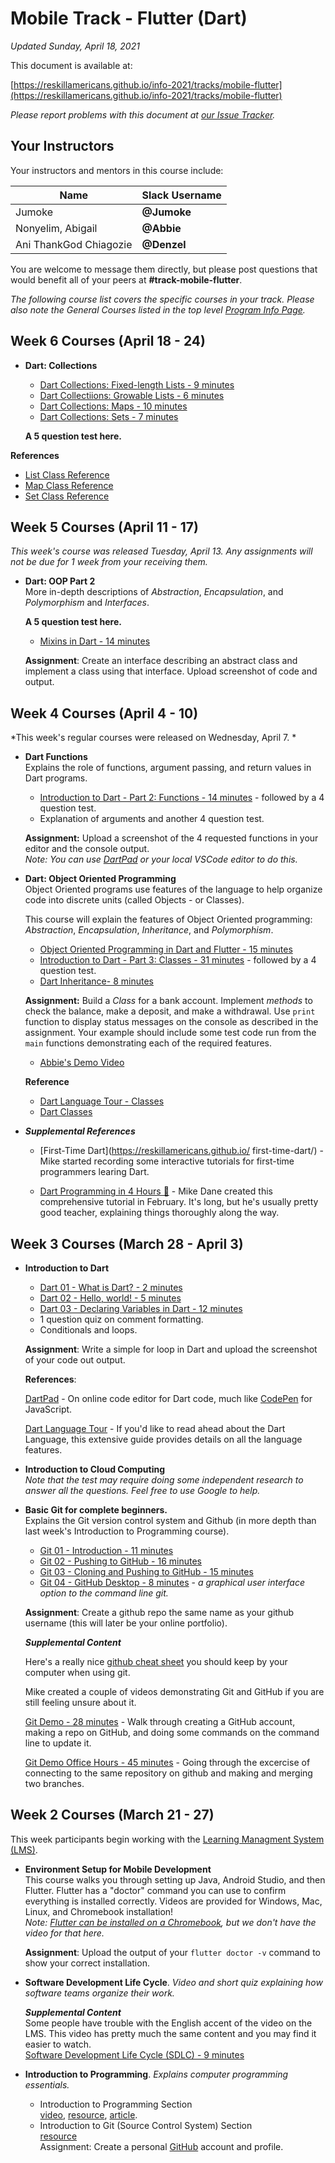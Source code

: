 # Mobile Track - Flutter (Dart)

*Updated Sunday, April 18, 2021*

This document is available at:

[https://reskillamericans.github.io/info-2021/tracks/mobile-flutter](https://reskillamericans.github.io/info-2021/tracks/mobile-flutter)

*Please report problems with this document at
[our Issue Tracker](https://github.com/reskillamericans/info-2021/issues/new?title=mobile-flutter:).*

## Your Instructors

Your instructors and mentors in this course include:

<table>
  <thead>
    <tr>
      <th>Name</th>
      <th>Slack Username</th>
    </tr>
  </thead>
  <tbody>
    <tr>
      <td>Jumoke</td>
      <td><strong>@Jumoke</strong></td>
    </tr>
    <tr>
      <td>Nonyelim, Abigail</td>
      <td><strong>@Abbie</strong></td>
    </tr>
    <tr>
      <td>Ani ThankGod Chiagozie</td>
      <td><strong>@Denzel</strong></td>
    </tr>
  </tbody>
</table>

You are welcome to message them directly, but please post questions that would benefit all of your peers at **#track-mobile-flutter**.

*The following course list covers the specific courses in your track.  Please also note the General Courses listed in the top level [Program Info Page](../README.md).*

##  Week 6 Courses (April 18 - 24)

  - **Dart: Collections**<br>
    
    - [Dart Collections: Fixed-length Lists - 9 minutes](https://youtu.be/dNmNFwQuMyU)
    - [Dart Collectiions: Growable Lists - 6 minutes](https://youtu.be/1IwrOmdsiyQ)
    - [Dart Collections: Maps - 10 minutes](https://youtu.be/0qBSEbgC6mk)
    - [Dart Collections: Sets - 7 minutes](https://youtu.be/xEWi5LCbCCM)

    **A 5 question test here.**

  **References**

  - [List Class Reference](https://api.dart.dev/stable/2.12.4/dart-core/List-class.html)
  - [Map Class Reference](https://api.dart.dev/stable/2.12.4/dart-core/Map-class.html)
  - [Set Class Reference](https://api.dart.dev/stable/2.12.4/dart-core/Set-class.html)

## Week 5 Courses (April 11 - 17)

*This week's course was released Tuesday, April 13. Any assignments will not be due for 1 week from your receiving them.*

- **Dart: OOP Part 2**<br>
  More in-depth descriptions of *Abstraction*, *Encapsulation*, and *Polymorphism* and *Interfaces*.

  **A 5 question test here.**

  - [Mixins in Dart - 14 minutes](https://youtu.be/pJHTyhzt9JU)

  **Assignment**: Create an interface describing an abstract class and implement a class using that interface.  Upload screenshot of code and output.

## Week 4 Courses (April 4 - 10)

*This week's regular courses were released on Wednesday, April 7.  *

- **Dart Functions**<br>
  Explains the role of functions, argument passing, and return values in Dart programs.

  - [Introduction to Dart - Part 2: Functions - 14 minutes](https://youtu.be/jA5kPLZGjmE) - followed by a 4 question test.
  - Explanation of arguments and another 4 question test.

  **Assignment:** Upload a screenshot of the 4 requested functions in your editor and the console output.<br>
  *Note: You can use [DartPad](https://dartpad.dev) or your local VSCode editor to do this.*

- **Dart: Object Oriented Programming**<br>
   Object Oriented programs use features of the language to help organize code into discrete units (called Objects - or Classes).

   This course will explain the features of Object Oriented programming: *Abstraction*, *Encapsulation*, *Inheritance*, and *Polymorphism*.

  - [Object Oriented Programming in Dart and Flutter - 15 minutes](https://youtu.be/apIaNRp7_rs)
  - [Introduction to Dart - Part 3: Classes - 31 minutes](https://youtu.be/9Qi-mNYxRQI) - followed by a 4 question test.
  - [Dart Inheritance- 8 minutes](https://youtu.be/IPoHzLZZu08)

  **Assignment:** Build a *Class* for a bank account.  Implement *methods* to check the balance, make a deposit, and make a withdrawal.  Use `print` function to display status messages on the console as described in the assignment.  Your example should include some test code run from the `main` functions demonstrating each of the required features.

  - [Abbie's Demo Video](https://www.youtube.com/watch?v=YRt2gYnAMcw&t=936s)

  **Reference**

  - [Dart Language Tour - Classes](https://dart.dev/guides/language/language-tour#classes)
  - [Dart Classes](https://www.tutorialspoint.com/dart_programming/dart_programming_classes.htm)

- ***Supplemental References***
  - [First-Time Dart](https://reskillamericans.github.io/   first-time-dart/) - Mike started recording some interactive tutorials for first-time programmers
  learing Dart.

  - [Dart Programming in 4 Hours 🎥](https://youtu.be/5xlVP04905w) - Mike Dane created this comprehensive tutorial in February.  It's long, but he's usually
  pretty good teacher, explaining things thoroughly along the way.

## Week 3 Courses (March 28 - April 3)

- **Introduction to Dart**<br>
  - [Dart 01 - What is Dart? - 2 minutes](https://youtu.be/EJ6bRzjNM9g)
  - [Dart 02 - Hello, world! - 5 minutes](https://youtu.be/bvIOhfYvD0c)
  - [Dart 03 - Declaring Variables in Dart - 12 minutes](https://youtu.be/nOJ8I8S_SFU)
  - 1 question quiz on comment formatting.
  - Conditionals and loops.

  **Assignment**: Write a simple for loop in Dart and upload the screenshot of your code out output.

  **References**:

  [DartPad](https://dartpad.dartlang.org/) - On online code editor for Dart code, much like [CodePen](https://codepen.io) for JavaScript.
  
  [Dart Language Tour](https://dart.dev/guides/language/language-tour) - If you'd like to read ahead about the Dart Language, this extensive guide provides details on all the language features.

- **Introduction to Cloud Computing**<br>
  *Note that the test may require doing some independent research
  to answer all the questions.  Feel free to use Google to help.*
- **Basic Git for complete beginners.**<br>
  Explains the Git version control system and Github (in more depth
  than last week's Introduction to Programming course).
  - [Git 01 - Introduction - 11 minutes](https://youtu.be/dI_CUlVKrFw)
  - [Git 02 - Pushing to GitHub - 16 minutes](https://youtu.be/0FaJF4t5Kfo)
  - [Git 03 - Cloning and Pushing to GitHub - 15 minutes](https://youtu.be/2chNGl5RGy4)
  - [Git 04 - GitHub Desktop - 8 minutes](https://youtu.be/YUkoy0PlTFQ) - *a graphical user interface option to the command line git.*

  **Assignment**: Create a github repo the same name as your github username (this will later be your online portfolio).

  ***Supplemental Content***

  Here's a really nice [github cheat sheet](../cheat-sheets/github-git-cheat-sheet.pdf) you should keep by your computer when using git.

  Mike created a couple of videos demonstrating Git and GitHub if you are still feeling unsure about it.

  [Git Demo - 28 minutes](https://youtu.be/RjGRfYAesFw) - Walk through creating a GitHub account, making a repo on GitHub, and doing some commands on the command line to update it.

  [Git Demo Office Hours - 45 minutes](https://www.youtube.com/watch?v=7zXiwnwde9g) - Going through the excercise of connecting to the same repository on github and making and merging two branches.

## Week 2 Courses (March 21 - 27)

This week participants begin working with the [Learning Managment System (LMS)](https://reskillamericans.us).

- **Environment Setup for Mobile Development**<br>
  This course walks you through setting up Java, Android Studio, and then Flutter.  Flutter has a "doctor" command you can use to confirm everything
  is installed correctly.  Videos are provided for Windows, Mac, Linux, and
  Chromebook installation!<br>
  *Note:
  [Flutter can be installed on a Chromebook](https://flutter.dev/docs/get-started/install/chromeos),
  but we don't have the video for that here.*

  **Assignment**: Upload the output of your `flutter doctor -v` command to show your correct installation.
- **Software Development Life Cycle**. *Video and short quiz explaining how software teams organize their work.*

  ***Supplemental Content***<br>
  Some people have trouble with the English accent of the video on the LMS.  This video has pretty much the same content and you may find it easier to watch.<br>
  [Software Development Life Cycle (SDLC) - 9 minutes](https://youtu.be/i-QyW8D3ei0)
- **Introduction to Programming**.  *Explains computer programming essentials.*
  - Introduction to Programming Section<br>
    [video](https://youtu.be/zOjov-2OZ0E), [resource](https://github.com/microsoft/Web-Dev-For-Beginners/tree/main/1-getting-started-lessons/1-intro-to-programming-languages), [article](https://www.freecodecamp.org/news/beginners-roadmap-web-development/).
  - Introduction to Git (Source Control System) Section<br>
    [resource](https://github.com/microsoft/Web-Dev-For-Beginners/tree/main/1-getting-started-lessons/2-github-basics)<br>
  Assignment: Create a personal [GitHub](https://github.com/) account and profile.

<!-- Global site tag (gtag.js) - Google Analytics -->
<script async src="https://www.googletagmanager.com/gtag/js?id=G-E0FNX7D6ZT"></script>
<script>
  window.dataLayer = window.dataLayer || [];
  function gtag(){dataLayer.push(arguments);}
  gtag('js', new Date());

  gtag('config', 'G-E0FNX7D6ZT');
</script>
